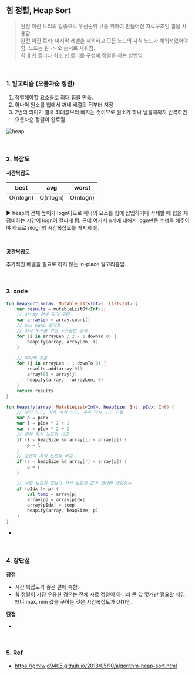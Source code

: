 ## 힙 정렬, Heap Sort

> 완전 이진 트리의 일종으로 우선순위 큐를 위하여 만들어진 자료구조인 힙을 사용함. <br/>
> 완전 이진 트리: 마지막 레벨을 제외하고 모든 노드의 자식 노드가 채워져있어야 함. 노드는 왼 -> 오 순서로 채워짐. <br/>
> 최대 힙 트리나 최소 힙 트리를 구성해 정렬을 하는 방법임. 
>

<br/>

### 1. 알고리즘 (오름차순 정렬)

1. 정렬해야할 요소들로 최대 힙을 만듦.
2. 하나씩 원소를 힙에서 꺼내 배열의 뒤부터 저장 
3. 2번의 의미가 결국 최대값부터 빠지는 것이므로 원소가 하나 남을때까지 반복하면 오름차순 정렬이 완료됨. 

![heap](https://github.com/eunjjungg/TIL/assets/100047095/cd174bbd-7eed-4127-aa6f-bdab115cab6c)

<br/>

### 2. 복잡도

**시간복잡도**

| best     | avg      | worst |
|----------|----------|-------|
| O(nlogn) | O(nlogn) | O(nlogn) |

▶️ heap의 전체 높이가 logn이므로 하나의 요소를 힙에 삽입하거나 삭제할 때 힙을 재정비하는 시간이 logn이 걸리게 됨. 
근데 여기서 n개에 대해서 logn만큼 수행을 해주어야 하므로 nlogn의 시간복잡도를 가지게 됨. 

<br/>

**공간복잡도**

추가적인 배열을 필요로 하지 않는 in-place 알고리즘임. 

<br/>

### 3. code

```kotlin
fun heapSort(array: MutableList<Int>): List<Int> {
    var results = mutableListOf<Int>()
    // array 전체 길이 구함
    var arrayLen = array.count()
    // max heap 초기화
    // 자식 노드를 가진 노드들만 순회
    for (i in arrayLen / 2 - 1 downTo 0) {
        heapify(array, arrayLen, i)
    }

    // 하나씩 추출
    for (j in arrayLen - 1 downTo 0) {
        results.add(array[0])
        array[0] = array[j]
        heapify(array, --arrayLen, 0)
    }
    return results
}

fun heapify(array: MutableList<Int>, heapSize: Int, pIdx: Int) {
    // 부모 노드, 좌측 자식 노드, 우측 자식 노드 구함
    var p = pIdx
    var l = pIdx * 2 + 1
    var r = pIdx * 2 + 2
    // 왼쪽 자식 노드와 비교
    if (l < heapSize && array[l] < array[p]) {
        p = l
    }
    // 오른쪽 자식 노드와 비교
    if (r < heapSize && array[r] < array[p]) {
        p = r
    }

    // 부모 노드의 값보다 자식 노드의 값이 크다면 재귀함수
    if (pIdx != p) {
        val temp = array[p]
        array[p] = array[pIdx]
        array[pIdx] = temp
        heapify(array, heapSize, p)
    }
}
```

-


<br/>

### 4. 장단점

**장점**

- 시간 복잡도가 좋은 편에 속함.
- 힙 정렬이 가장 유용한 경우는 전체 자료 정렬이 아니라 큰 값 몇개만 필요할 때임. 왜냐 max, min 값을 구하는 것은 시간복잡도가 O(1)임.  

**단점**

- 

<br/>

### 5. Ref
- https://gmlwjd9405.github.io/2018/05/10/algorithm-heap-sort.html
